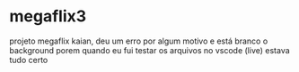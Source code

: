 # megaflix3
projeto megaflix kaian, deu um erro por algum motivo e está branco o background porem quando eu fui testar os arquivos no vscode (live) estava tudo certo
